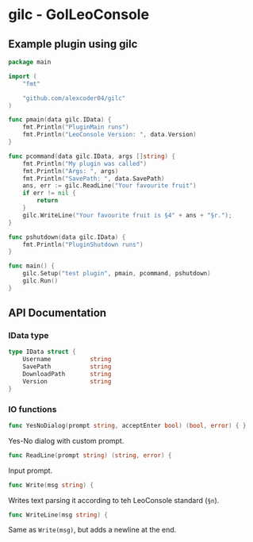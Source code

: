 
# gilc - GoILeoConsole

## Example plugin using gilc

```go
package main

import (
	"fmt"

	"github.com/alexcoder04/gilc"
)

func pmain(data gilc.IData) {
	fmt.Println("PluginMain runs")
	fmt.Println("LeoConsole Version: ", data.Version)
}

func pcommand(data gilc.IData, args []string) {
	fmt.Println("My plugin was called")
	fmt.Println("Args: ", args)
	fmt.Println("SavePath: ", data.SavePath)
    ans, err := gilc.ReadLine("Your favourite fruit")
    if err != nil {
        return
    }
    gilc.WriteLine("Your favourite fruit is §4" + ans + "§r.");
}

func pshutdown(data gilc.IData) {
	fmt.Println("PluginShutdown runs")
}

func main() {
	gilc.Setup("test plugin", pmain, pcommand, pshutdown)
	gilc.Run()
}

```

## API Documentation

### IData type

```go
type IData struct {
	Username           string
	SavePath           string
	DownloadPath       string
	Version            string
}
```

### IO functions

```go
func YesNoDialog(prompt string, acceptEnter bool) (bool, error) { }
```

Yes-No dialog with custom prompt.

```go
func ReadLine(prompt string) (string, error) {
```

Input prompt.

```go
func Write(msg string) {
```

Writes text parsing it according to teh LeoConsole standard (`§n`).

```go
func WriteLine(msg string) {
```

Same as `Write(msg)`, but adds a newline at the end.

